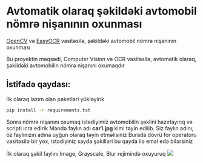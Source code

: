 # Avtomatik olaraq şəkildəki avtomobil nömrə nişanının oxunması
[OpenCV](https://opencv.org/) və [EasyOCR](https://github.com/JaidedAI/EasyOCR) vasitəsilə, şəkildəki avtomobil nömrə nişanının oxunması

Bu proyektin məqsədi, Computer Vision və OCR vasitəsilə, avtomatik olaraq, şəkildəki avtomobilin nömrə nişanını oxumaqdır

## İstifadə qaydası:

İlk olaraq lazım olan paketləri yükləyirik

```bash
pip install -r requirements.txt
```

Sonra nömrə nişanını oxumaq istədiyimiz avtomobilin şəklini hazırlayırıq və scripti icra edirik
Məndə faylın adı **car1.jpg** kimi təyin edilib. Siz faylın adını, öz faylınızın adına uyğun olaraq təyin etməlisiniz
Burada dövrü for operatoru vasitəsilə bir yox, istədiyiniz sayda şəkilləri bu qayda ilə emal edə bilərsiniz


İlk olaraq şəkil faylını Image, Grayscale, Blur rejimində oxuyuruq
<img src="https://i.postimg.cc/d00Mzh42/1.png">

